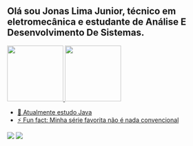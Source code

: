 ## Olá sou Jonas Lima Junior, técnico em eletromecânica e estudante de Análise E Desenvolvimento De Sistemas.
<div align="top">
  <a href="https://github.com/amilsanoj">
  <img height="130em" src="https://github-readme-stats.vercel.app/api?username=amilsanoj&show_icons=true&theme=merko&include_all_commits=true&count_private=true"/>
  <img height="130em" src="https://github-readme-stats.vercel.app/api/top-langs/?username=amilsanoj&layout=compact&langs_count=7&theme=merko"/>
</div>

- 🌱 Atualmente estudo Java
- ⚡ Fun fact: Minha série favorita não é nada convencional
<div>
  <a href="https://instagram.com/ojonas_lima" target="_blank"><img src="https://img.shields.io/badge/-Instagram-%23E4405F?style=for-the-badge&logo=instagram&logoColor=white" target="_blank"></a>
  <a href = "mailto:jonasgomeslimajunior@gmail.com"><img src="https://img.shields.io/badge/-Gmail-%23333?style=for-the-badge&logo=gmail&logoColor=white" target="_blank"></a>
</div>
  
 
